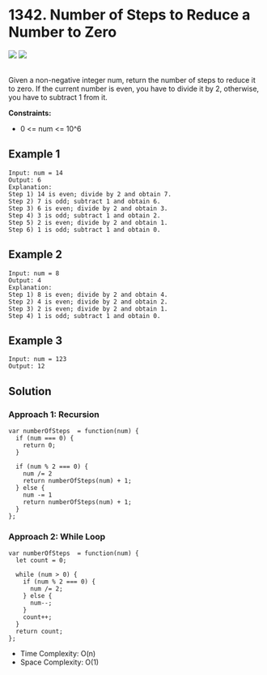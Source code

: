 
# 1342. Number of Steps to Reduce a Number to Zero

<div style={{ display: "flex", flex-direction: "column" }}>
  <img src="https://img.shields.io/badge/Level-Easy-brightgreen" />
  <img src="https://img.shields.io/badge/Bit Manipulation-grey" />
</div>

<br /> Given a non-negative integer num, return the number of steps to reduce it to zero. 
If the current number is even, you have to divide it by 2, otherwise, you have to subtract 1 from it.

<strong>Constraints:</strong>

- 0 <= num <= 10^6

## Example 1

```
Input: num = 14
Output: 6
Explanation: 
Step 1) 14 is even; divide by 2 and obtain 7. 
Step 2) 7 is odd; subtract 1 and obtain 6.
Step 3) 6 is even; divide by 2 and obtain 3. 
Step 4) 3 is odd; subtract 1 and obtain 2. 
Step 5) 2 is even; divide by 2 and obtain 1. 
Step 6) 1 is odd; subtract 1 and obtain 0.
```

## Example 2

```
Input: num = 8
Output: 4
Explanation: 
Step 1) 8 is even; divide by 2 and obtain 4. 
Step 2) 4 is even; divide by 2 and obtain 2. 
Step 3) 2 is even; divide by 2 and obtain 1. 
Step 4) 1 is odd; subtract 1 and obtain 0.
```

## Example 3

```
Input: num = 123
Output: 12
```

## Solution
### Approach 1: Recursion
```
var numberOfSteps  = function(num) {
  if (num === 0) {
    return 0;
  }

  if (num % 2 === 0) {
    num /= 2
    return numberOfSteps(num) + 1;
  } else {
    num -= 1
    return numberOfSteps(num) + 1;
  }
};
```

### Approach 2: While Loop
```
var numberOfSteps  = function(num) {
  let count = 0;
  
  while (num > 0) {
    if (num % 2 === 0) {
      num /= 2;
    } else {
      num--;
    }
    count++;
  }
  return count;
};
```

- Time Complexity: O(n)
- Space Complexity: O(1)

